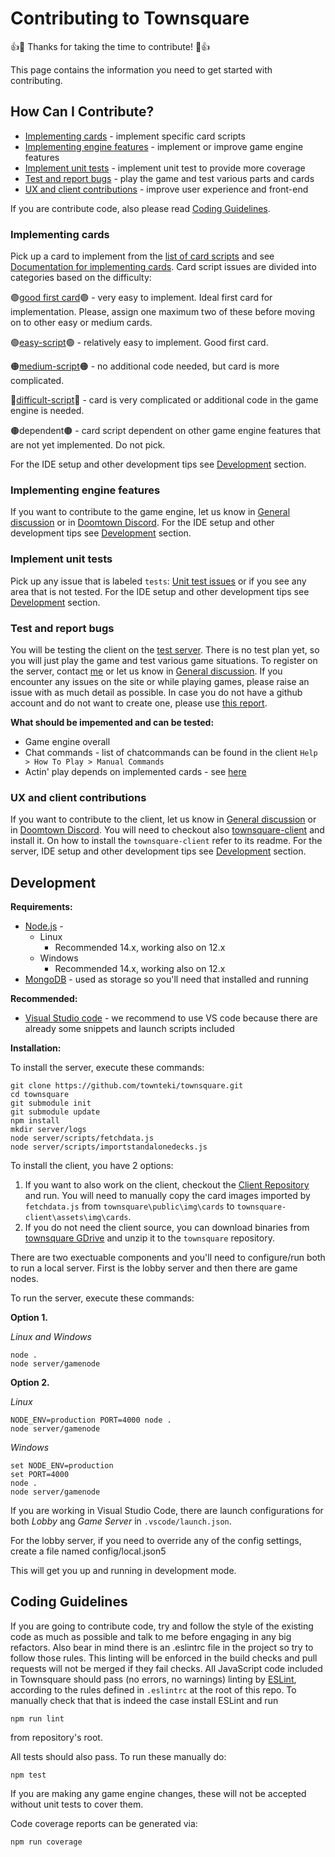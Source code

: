 # Contributing to Townsquare

:+1::tada: Thanks for taking the time to contribute! :tada::+1:

This page contains the information you need to get started with contributing.

## How Can I Contribute?
 * [Implementing cards](#Implementing-cards) - implement specific card scripts 
 * [Implementing engine features](#Implementing-engine-features) - implement or improve game engine features
 * [Implement unit tests](#Implement-unit-tests) - implement unit test to provide more coverage
 * [Test and report bugs](#Test-and-report-bugs) - play the game and test various parts and cards
 * [UX and client contributions](#UX-and-client-contributions) - improve user experience and front-end

If you are contribute code, also please read [Coding Guidelines](#Coding-guidelines).

### Implementing cards
Pick up a card to implement from the [list of card scripts](https://github.com/townteki/townsquare/issues?q=is%3Aissue+is%3Aopen+label%3Acard-script) and see [Documentation for implementing cards](https://github.com/townteki/townsquare/blob/master/docs/implementing-cards.md).
Card script issues are divided into categories based on the difficulty:

🟣[good first card](https://github.com/townteki/townsquare/issues?q=is%3Aissue+is%3Aopen+label%3A"good+first+card")🟣 - very easy to implement. Ideal first card for implementation. Please, assign one maximum two of these before moving on to other easy or medium cards.

🟢[easy-script](https://github.com/townteki/townsquare/issues?q=is%3Aissue+is%3Aopen+label%3Aeasy-script)🟢 - relatively easy to implement. Good first card.

🟠[medium-script](https://github.com/townteki/townsquare/issues?q=is%3Aissue+is%3Aopen+label%3Amedium-script)🟠 - no additional code needed, but card is more complicated.

🔴[difficult-script](https://github.com/townteki/townsquare/issues?q=is%3Aissue+is%3Aopen+label%3Adifficult-script)🔴 - card is very complicated or additional code in the game engine is needed.

🟤dependent🟤 - card script dependent on other game engine features that are not yet implemented. Do not pick.

For the IDE setup and other development tips see [Development](#Development) section. 

### Implementing engine features
If you want to contribute to the game engine, let us know in [General discussion](https://github.com/townteki/townsquare/discussions/categories/general) or in [Doomtown Discord](https://discord.com/channels/227387666046386176/377157824725123072).
For the IDE setup and other development tips see [Development](#Development) section. 

### Implement unit tests
Pick up any issue that is labeled `tests`: [Unit test issues](https://github.com/townteki/townsquare/issues?q=is%3Aissue+is%3Aopen+label%3Atests) or if you see any area that is not tested.
For the IDE setup and other development tips see [Development](#Development) section. 

### Test and report bugs
You will be testing the client on the [test server](https://doomtown.us). There is no test plan yet, so you will just play the game and test various game situations. To register on the server, contact [me](mailto:mmeldo@gmail.com) or let us know in [General discussion](https://github.com/townteki/townsquare/discussions/categories/general).
If you encounter any issues on the site or while playing games, please raise an issue with as much detail as possible. In case you do not have a github account and do not want to create one, please use [this report](https://gitreports.com/issue/townteki/townsquare).

**What should be impemented and can be tested:**
 - Game engine overall
 - Chat commands - list of chatcommands can be found in the client `Help > How To Play > Manual Commands`
 - Actin' play depends on implemented cards - see [here](https://github.com/townteki/townsquare/blob/master/docs/cardpool-status.md)

### UX and client contributions
If you want to contribute to the client, let us know in [General discussion](https://github.com/townteki/townsquare/discussions/categories/general) or in [Doomtown Discord](https://discord.com/channels/227387666046386176/377157824725123072).
You will need to checkout also [townsquare-client](https://github.com/townteki/townsquare-client) and install it. On how to install the `townsquare-client` refer to its readme.
For the server, IDE setup and other development tips see [Development](#Development) section. 

## Development

**Requirements:**
- [Node.js](https://nodejs.org/en/download/) - 
  * Linux 
     - Recommended 14.x, working also on 12.x
  * Windows
     - Recommended 14.x, working also on 12.x
- [MongoDB](https://www.mongodb.com/) - used as storage so you'll need that installed and running

**Recommended:**
- [Visual Studio code](https://code.visualstudio.com/download) - we recommend to use VS code because there are already some snippets and launch scripts included

**Installation:**

To install the server, execute these commands: 

```
git clone https://github.com/townteki/townsquare.git
cd townsquare
git submodule init
git submodule update
npm install
mkdir server/logs
node server/scripts/fetchdata.js
node server/scripts/importstandalonedecks.js
```

To install the client, you have 2 options:

1. If you want to also work on the client, checkout the [Client Repository](https://github.com/townteki/townsquare-client) and run. You will need to manually copy the card images imported by `fetchdata.js` from `townsquare\public\img\cards` to `townsquare-client\assets\img\cards`.
2. If you do not need the client source, you can download binaries from [townsquare GDrive](https://drive.google.com/file/d/1MdnDSUBYE1Rl0edYYlHaLC3BcSfwx6-7/view?usp=sharing) and unzip it to the `townsquare` repository.

There are two exectuable components and you'll need to configure/run both to run a local server.  First is the lobby server and then there are game nodes.

To run the server, execute these commands:

**Option 1.**

*Linux and Windows*
```
node .
node server/gamenode
```

**Option 2.**

*Linux*
```
NODE_ENV=production PORT=4000 node .
node server/gamenode
```

*Windows*
```
set NODE_ENV=production
set PORT=4000
node .
node server/gamenode
```

If you are working in Visual Studio Code, there are launch configurations for both _Lobby_ ang _Game Server_ in `.vscode/launch.json`.

For the lobby server, if you need to override any of the config settings, create a file named config/local.json5

This will get you up and running in development mode.

## Coding Guidelines

If you are going to contribute code, try and follow the style of the existing code as much as possible and talk to me before engaging in any big refactors.  Also bear in mind there is an .eslintrc file in the project so try to follow those rules.  This linting will be enforced in the build checks and pull requests will not be merged if they fail checks.
All JavaScript code included in Townsquare should pass (no errors, no warnings)
linting by [ESLint](http://eslint.org/), according to the rules defined in
`.eslintrc` at the root of this repo. To manually check that that is indeed the
case install ESLint and run

```
npm run lint
```

from repository's root.

All tests should also pass.  To run these manually do:

```
npm test
```

If you are making any game engine changes, these will not be accepted without unit tests to cover them.

Code coverage reports can be generated via:

```
npm run coverage
```